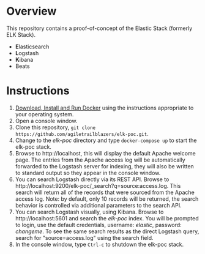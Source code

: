 # Overview
This repository contains a proof-of-concept of the Elastic Stack (formerly ELK Stack).  
- **E**lasticsearch
- **L**ogstash
- **K**ibana
- Beats

# Instructions
1. [Download, Install and Run Docker](https://docs.docker.com/engine/installation/) using the instructions appropriate to your operating system.
1. Open a console window.
1. Clone this repository, `git clone https://github.com/agiletrailblazers/elk-poc.git`.
1. Change to the _elk-poc_ directory and type `docker-compose up` to start the elk-poc stack.
1. Browse to http://localhost, this will display the default Apache welcome page.  The entries from the Apache access log will be automatically forwarded to the Logstash server for indexing, they will also be written to standard output so they appear in the console window.
1. You can search Logstash directly via its REST API.  Browse to http://localhost:9200/elk-poc/_search?q=source:access.log.  This search will return all of the records that were sourced from the Apache access log. Note: by default, only 10 records will be returned, the search behavior is controlled via additional parameters to the search API.
1. You can search Logstash visually, using Kibana. Browse to http://localhost:5601 and search the _elk-poc_ index.  You will be prompted to login, use the default credentials, username: _elastic_, password: _changeme_. To see the same search results as the direct Logstash query, search for "source=access.log" using the search field. 
1. In the console window, type `Ctrl-c` to shutdown the elk-poc stack.



